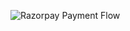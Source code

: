 ![Razorpay Payment Flow](https://razorpay.com/docs/build/browser/assets/images/payment-flow-pg.jpg)
